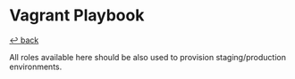 # Vagrant Playbook

[↩️ back](/README.md)

All roles available here should be also used to provision staging/production environments.
